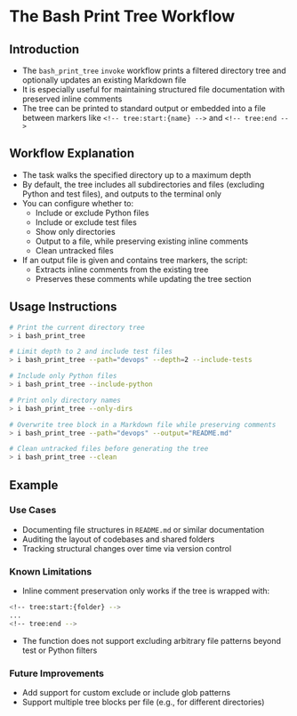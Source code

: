 # The Bash Print Tree Workflow

## Introduction

- The `bash_print_tree` `invoke` workflow prints a filtered directory tree and optionally updates an existing Markdown file
- It is especially useful for maintaining structured file documentation with preserved inline comments
- The tree can be printed to standard output or embedded into a file between markers like `<!-- tree:start:{name} -->` and `<!-- tree:end -->`

## Workflow Explanation

- The task walks the specified directory up to a maximum depth
- By default, the tree includes all subdirectories and files (excluding Python and test files), and outputs to the terminal only
- You can configure whether to:
  - Include or exclude Python files
  - Include or exclude test files
  - Show only directories
  - Output to a file, while preserving existing inline comments
  - Clean untracked files
- If an output file is given and contains tree markers, the script:
  - Extracts inline comments from the existing tree
  - Preserves these comments while updating the tree section

## Usage Instructions

```bash
# Print the current directory tree
> i bash_print_tree

# Limit depth to 2 and include test files
> i bash_print_tree --path="devops" --depth=2 --include-tests

# Include only Python files
> i bash_print_tree --include-python

# Print only directory names
> i bash_print_tree --only-dirs

# Overwrite tree block in a Markdown file while preserving comments
> i bash_print_tree --path="devops" --output="README.md"

# Clean untracked files before generating the tree
> i bash_print_tree --clean
```

## Example



### Use Cases

- Documenting file structures in `README.md` or similar documentation
- Auditing the layout of codebases and shared folders
- Tracking structural changes over time via version control

### Known Limitations

- Inline comment preservation only works if the tree is wrapped with:

```bash
<!-- tree:start:{folder} -->
...
<!-- tree:end -->
```

- The function does not support excluding arbitrary file patterns beyond test or Python filters

### Future Improvements

- Add support for custom exclude or include glob patterns
- Support multiple tree blocks per file (e.g., for different directories)